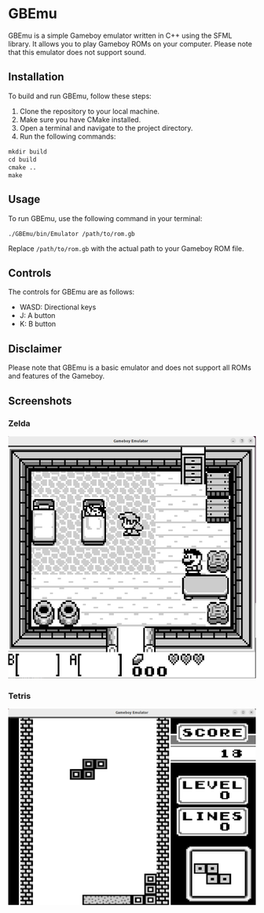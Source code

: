 # GBEmu

GBEmu is a simple Gameboy emulator written in C++ using the SFML library. It allows you to play Gameboy ROMs on your computer. Please note that this emulator does not support sound.

## Installation

To build and run GBEmu, follow these steps:

1. Clone the repository to your local machine.
2. Make sure you have CMake installed.
3. Open a terminal and navigate to the project directory.
4. Run the following commands:

```shell
mkdir build
cd build
cmake ..
make
```

## Usage

To run GBEmu, use the following command in your terminal:

```shell
./GBEmu/bin/Emulator /path/to/rom.gb
```

Replace `/path/to/rom.gb` with the actual path to your Gameboy ROM file.

## Controls

The controls for GBEmu are as follows:

- WASD: Directional keys
- J: A button
- K: B button

## Disclaimer

Please note that GBEmu is a basic emulator and does not support all ROMs and features of the Gameboy.

## Screenshots
### Zelda
![screenshot](screenshots/zelda.png)

### Tetris
![screenshot](screenshots/tetris.png)
